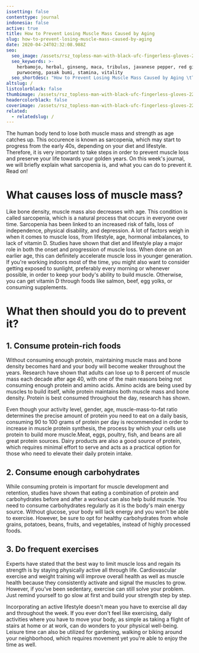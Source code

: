 ```yaml
---
issetting: false
contenttype: journal
indonesia: false
active: true
title: How to Prevent Losing Muscle Mass Caused by Aging
slug: how-to-prevent-losing-muscle-mass-caused-by-aging
date: 2020-04-24T02:32:08.988Z
seo:
  seo_image: /assets/rsz_topless-man-with-black-ufc-fingerless-gloves-2204251.jpg
  seo_keywords: >-
    herbamojo, herbal, ginseng, maca, tribulus, javanese pepper, red ginger,
    purwoceng, pasak bumi, stamina, vitality
  seo_shortdesc: "How to Prevent Losing Muscle Mass Caused by Aging \tThe human body tend to lose both muscle mass and strength as age catches up. This occurence is known as sarcopenia, which may start to progress from the early 40s, depending on your diet and lifestyle. Therefore, it is very important to take steps in order to prevent muscle loss and preserve your life towards your golden years. On this week's journal, we will briefly explain what sarcopenia is, and what you can do to prevent it"
altslug: /
listcolorblack: false
thumbimage: /assets/rsz_topless-man-with-black-ufc-fingerless-gloves-2204251.jpg
headercolorblack: false
coverimage: /assets/rsz_topless-man-with-black-ufc-fingerless-gloves-2204251.jpg
related:
  - relatedslug: /
---
```


The human body tend to lose both muscle mass and strength as age catches up. This occurence is known as sarcopenia, which may start to progress from the early 40s, depending on your diet and lifestyle. Therefore, it is very important to take steps in order to prevent muscle loss and preserve your life towards your golden years. On this week's journal, we will briefly explain what sarcopenia is, and what you can do to prevent it. Read on!

# What causes loss of muscle mass?

Like bone density, muscle mass also decreases with age. This condition is called sarcopenia, which is a natural process that occurs in everyone over time. Sarcopenia has been linked to an increased risk of falls, loss of independence, physical disability, and depression.
A lot of factors weigh in when it comes to muscle loss, from lifestyle, age, hormonal imbalances, to lack of vitamin D. Studies have shown that diet and lifestyle play a major role in both the onset and progression of muscle loss. When done on an earlier age, this can definitely accelerate muscle loss in younger generation. If you're working indoors most of the time, you might also want to consider getting exposed to sunlight, preferably every morning or whenever possible, in order to keep your body's ability to build muscle. Otherwise, you can get vitamin D through foods like salmon, beef, egg yolks, or consuming supplements.

# What then should you do to prevent it?

## 1. Consume protein-rich foods

Without consuming enough protein, maintaining muscle mass and bone density becomes hard and your body will become weaker throughout the years. Research have shown that adults can lose up to 8 percent of muscle mass each decade after age 40, with one of the main reasons being not consuming enough protein and amino acids. Amino acids are being used by muscles to build itself, while protein maintains both muscle mass and bone density. Protein is best consumed throughout the day, research has shown.

Even though your activity level, gender, age, muscle-mass-to-fat ratio determines the precise amount of protein you need to eat on a daily basis, consuming 90 to 100 grams of protein per day is recommended in order to increase in muscle protein synthesis, the process by which your cells use protein to build more muscle.Meat, eggs, poultry, fish, and beans are all great protein sources. Dairy products are also a good source of protein, which requires minimal effort to serve and acts as a practical option for those who need to elevate their daily protein intake.

## 2. Consume enough carbohydrates

While consuming protein is important for muscle development and retention, studies have shown that eating a combination of protein and carbohydrates before and after a workout can also help build muscle. You need to consume carbohydrates regularly as it is the body's main energy source. Without glucose, your body will lack energy and you won't be able to exercise. However, be sure to opt for healthy carbohydrates from whole grains, potatoes, beans, fruits, and vegetables, instead of highly processed foods.

## 3. Do frequent exercises

Experts have stated that the best way to limit muscle loss and regain its strength is by staying physically active all through life. Cardiovascular exercise and weight training will improve overall health as well as muscle health because they consistently activate and signal the muscles to grow. However, if you’ve been sedentary, exercise can still solve your problem. Just remind yourself to go slow at first and build your strength step by step.

Incorporating an active lifestyle doesn't mean you have to exercise all day and throughout the week. If you ever don't feel like exercising, daily activities where you have to move your body, as simple as taking a flight of stairs at home or at work, can do wonders to your physical well-being. Leisure time can also be utilized for gardening, walking or biking around your neighborhood, which requires movement yet you're able to enjoy the time as well.
